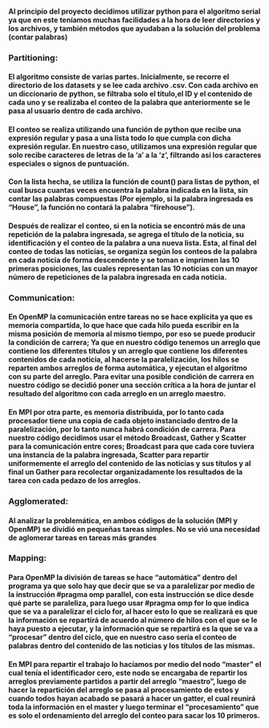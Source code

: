 #### Al principio del proyecto decidimos utilizar python para el algoritmo serial ya que en este teníamos muchas facilidades a la hora de leer directorios y los archivos, y también métodos que ayudaban a la solución del problema (contar palabras)

### Partitioning: 
#### El algoritmo consiste de varias partes. Inicialmente, se recorre el directorio de los datasets y se lee cada archivo .csv. Con cada archivo en un diccionario de python, se filtraba solo el título,el ID y el contenido de cada uno y se realizaba el conteo de la palabra que anteriormente se le pasa al usuario dentro de cada archivo. 

#### El conteo se realiza utilizando una función de python que recibe una expresión regular y pasa a una lista todo lo que cumpla con dicha expresión regular. En nuestro caso, utilizamos una expresión regular que solo recibe caracteres de letras de la ‘a’ a la ‘z’, filtrando así los caracteres especiales o signos de puntuación. 

#### Con la lista hecha, se utiliza la función de count() para listas de python, el cual busca cuantas veces encuentra la palabra indicada en la lista, sin contar las palabras compuestas (Por ejemplo, si la palabra ingresada es “House”, la función no contará la palabra “firehouse”).

#### Después de realizar el conteo, si en la noticia se encontró más de una repetición de la palabra ingresada, se agrega el título de la noticia, su identificación y el conteo de la palabra a una nueva lista. Esta, al final del conteo de todas las noticias, se organiza según los conteos de la palabra en cada noticia de forma descendente y se toman e imprimen las 10 primeras posiciones, las cuales representan las 10 noticias con un mayor número de repeticiones de la palabra ingresada en cada noticia.

### Communication: 
#### En OpenMP la comunicación entre tareas no se hace explícita ya que es memoria compartida, lo que hace que cada hilo pueda escribir en la misma posición de memoria al mismo tiempo, por eso se puede producir la condición de carrera; Ya que en nuestro código tenemos un arreglo que contiene los diferentes títulos y un arreglo que contiene los diferentes contenidos de cada noticia, al hacerse la paralelización, los hilos se reparten ambos arreglos de forma automática, y ejecutan el algoritmo con su parte del arreglo. Para evitar una posible condición de carrera en nuestro código se decidió poner una sección crítica a la hora de juntar el resultado del algoritmo con cada arreglo en un arreglo maestro.

#### En MPI por otra parte, es memoria distribuida, por lo tanto cada procesador tiene una copia de cada objeto instanciado dentro de la paralelización, por lo tanto nunca habrá condición de carrera. Para nuestro código decidimos usar el método Broadcast, Gather y Scatter para la comunicación entre cores; Broadcast para que cada core tuviera una instancia de la palabra ingresada, Scatter para repartir uniformemente el arreglo del contenido de las noticias y sus títulos y al final un Gather para recolectar organizadamente los resultados de la tarea con cada pedazo de los arreglos.

### Agglomerated: 
#### Al analizar la problemática, en ambos códigos de la solución (MPI y OpenMP)  se dividió en pequeñas tareas simples. No se vió una necesidad de aglomerar tareas en tareas más grandes

### Mapping: 
#### Para OpenMP la división de tareas se hace “automática” dentro del programa ya que solo hay que decir que se va a paralelizar por medio de la instrucción #pragma omp parallel, con esta instrucción se dice desde qué parte se paraleliza, para luego usar #pragma omp for lo que indica que se va a paralelizar el ciclo for, al hacer esto lo que se realizará es que la información se repartirá de acuerdo al número de hilos con el que se le haya puesto a ejecutar, y la información que se repartirá es la que se va a “procesar” dentro del ciclo, que en nuestro caso sería el conteo de palabras dentro del contenido de las  noticias y los títulos de las mismas.

#### En MPI para repartir el trabajo lo hacíamos por medio del nodo “master” el cual tenía el identificador cero, este nodo se encargaba de repartir los arreglos previamente partidos a partir del arreglo “maestro”, luego de hacer la repartición del arreglo se pasa al procesamiento de estos y cuando todos hayan acabado se pasará a hacer un gatter, el cual reunirá toda la información en el master y luego terminar el “procesamiento” que es solo el ordenamiento del arreglo del conteo para sacar los 10 primeros.
